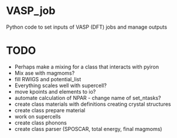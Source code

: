 # VASP_job
Python code to set inputs of VASP (DFT) jobs and manage outputs

# TODO
- Perhaps make a mixing for a class that interacts with pyiron
- Mix ase with magmoms?
- fill RWIGS and potential_list
- Everything scales well with supercell?
- move kpoints and elements to io?
- automate calculation of NPAR - change name of set_ntasks?
- create class materials with definitions creating crystal structures
- create class prepare material
- work on supercells
- create class phonons
- create class parser (SPOSCAR, total energy, final magmoms)